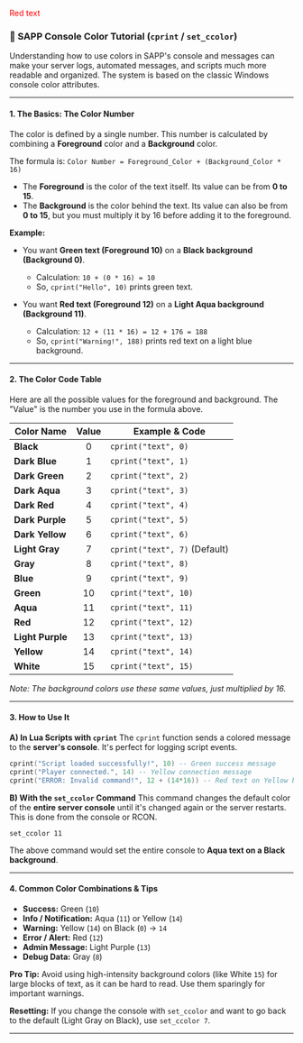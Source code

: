 <span style="color:red">Red text</span>

### 🎨 SAPP Console Color Tutorial (`cprint` / `set_ccolor`)

Understanding how to use colors in SAPP's console and messages can make your server logs, automated messages, and scripts much more readable and organized. The system is based on the classic Windows console color attributes.

---

#### **1. The Basics: The Color Number**

The color is defined by a single number. This number is calculated by combining a **Foreground** color and a **Background** color.

The formula is:
`Color Number = Foreground_Color + (Background_Color * 16)`

*   The **Foreground** is the color of the text itself. Its value can be from **0 to 15**.
*   The **Background** is the color behind the text. Its value can also be from **0 to 15**, but you must multiply it by 16 before adding it to the foreground.

**Example:**
*   You want **Green text (Foreground 10)** on a **Black background (Background 0)**.
    *   Calculation: `10 + (0 * 16) = 10`
    *   So, `cprint("Hello", 10)` prints green text.

*   You want **Red text (Foreground 12)** on a **Light Aqua background (Background 11)**.
    *   Calculation: `12 + (11 * 16) = 12 + 176 = 188`
    *   So, `cprint("Warning!", 188)` prints red text on a light blue background.

---

#### **2. The Color Code Table**

Here are all the possible values for the foreground and background. The "Value" is the number you use in the formula above.

| Color Name       | Value | Example & Code                |
|------------------|:-----:|-------------------------------|
| **Black**        |   0   | `cprint("text", 0)`           |
| **Dark Blue**    |   1   | `cprint("text", 1)`           |
| **Dark Green**   |   2   | `cprint("text", 2)`           |
| **Dark Aqua**    |   3   | `cprint("text", 3)`           |
| **Dark Red**     |   4   | `cprint("text", 4)`           |
| **Dark Purple**  |   5   | `cprint("text", 5)`           |
| **Dark Yellow**  |   6   | `cprint("text", 6)`           |
| **Light Gray**   |   7   | `cprint("text", 7)` (Default) |
| **Gray**         |   8   | `cprint("text", 8)`           |
| **Blue**         |   9   | `cprint("text", 9)`           |
| **Green**        |  10   | `cprint("text", 10)`          |
| **Aqua**         |  11   | `cprint("text", 11)`          |
| **Red**          |  12   | `cprint("text", 12)`          |
| **Light Purple** |  13   | `cprint("text", 13)`          |
| **Yellow**       |  14   | `cprint("text", 14)`          |
| **White**        |  15   | `cprint("text", 15)`          |

*Note: The background colors use these same values, just multiplied by 16.*

---

#### **3. How to Use It**

**A) In Lua Scripts with `cprint`**
The `cprint` function sends a colored message to the **server's console**. It's perfect for logging script events.
```lua
cprint("Script loaded successfully!", 10) -- Green success message
cprint("Player connected.", 14) -- Yellow connection message
cprint("ERROR: Invalid command!", 12 + (14*16)) -- Red text on Yellow background (Value: 236)
```

**B) With the `set_ccolor` Command**
This command changes the default color of the **entire server console** until it's changed again or the server restarts. This is done from the console or RCON.
```
set_ccolor 11
```
The above command would set the entire console to **Aqua text on a Black background**.

---

#### **4. Common Color Combinations & Tips**

*   **Success:** Green (`10`)
*   **Info / Notification:** Aqua (`11`) or Yellow (`14`)
*   **Warning:** Yellow (`14`) on Black (`0`) -> `14`
*   **Error / Alert:** Red (`12`)
*   **Admin Message:** Light Purple (`13`)
*   **Debug Data:** Gray (`8`)

**Pro Tip:** Avoid using high-intensity background colors (like White `15`) for large blocks of text, as it can be hard to read. Use them sparingly for important warnings.

**Resetting:** If you change the console with `set_ccolor` and want to go back to the default (Light Gray on Black), use `set_ccolor 7`.

---